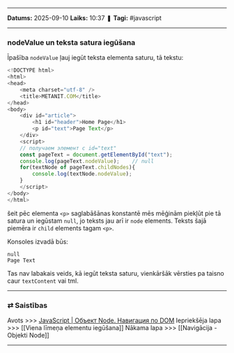 ___

**Datums:** 2025-09-10
**Laiks:** 10:37
❚ **Tagi:** #javascript 

---
### nodeValue un teksta satura iegūšana

Īpašība `nodeValue` ļauj iegūt teksta elementa saturu, tā tekstu:

```js
<!DOCTYPE html>
<html>
<head>
    <meta charset="utf-8" />
    <title>METANIT.COM</title>
</head>
<body>
    <div id="article">
        <h1 id="header">Home Page</h1>
        <p id="text">Page Text</p>
    </div>
    <script>
    // получаем элемент с id="text"
    const pageText = document.getElementById("text");
    console.log(pageText.nodeValue);    // null 
    for(textNode of pageText.childNodes){
        console.log(textNode.nodeValue);
    }
    </script>
</body>
</html>
```

šeit pēc elementa `<p>` saglabāšānas konstantē mēs mēģinām piekļūt pie tā satura un iegūstam `null`, jo teksts jau arī ir `node` elements. Teksts šajā piemēra ir `child` elements tagam `<p>`.

Konsoles izvadā būs:

```
null
Page Text
```

Tas nav labakais veids, kā iegūt teksta saturu, vienkāršāk vērsties pa taisno caur `textContent` vai tml.

---
### ⇄ Saistības

Avots >>> [JavaScript \| Объект Node. Навигация по DOM](https://metanit.com/web/javascript/8.4.php)
Iepriekšēja lapa >>> [[Viena līmeņa elementu iegūšana]]
Nākama lapa >>> [[Navigācija - Objekti Node]]

---